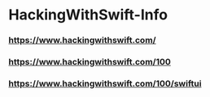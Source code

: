 # HackingWithSwift-Info


### https://www.hackingwithswift.com/
### https://www.hackingwithswift.com/100
### https://www.hackingwithswift.com/100/swiftui
